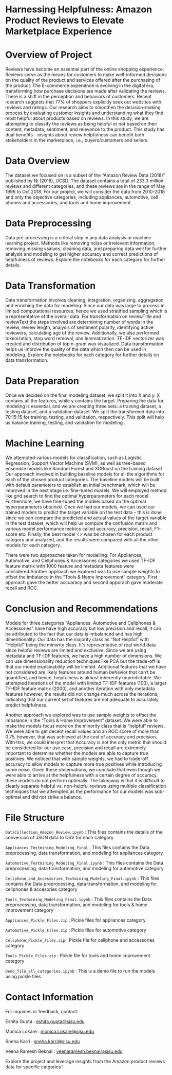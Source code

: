 # Harnessing Helpfulness: Amazon Product Reviews to Elevate Marketplace Experience

# Overview of Project

Reviews have become an essential part of the online shopping experience. Reviews serve as the means for customers to make well-informed decisions on the quality of the product and services offered after the purchasing of the product. The E-commerce experience is evolving in the digital era, transforming how purchase decisions are made after validating the reviews. There is a shift in the perception and behaviors of customers. Recent research suggests that 77% of shoppers explicitly seek out websites with reviews and ratings. Our research aims to smoothen the decision-making process by evaluating customer insights and understanding what they find most helpful about products based on reviews. In this study, we are attempting to classify the reviews as being helpful or not based on their content, metadata, sentiment, and relevance to the product. This study has dual benefits - insights about review helpfulness can benefit both stakeholders in the marketplace, i.e., buyers/customers and sellers.

# Data Overview

The dataset we focused on is a subset of the “Amazon Review Data (2018)” published by  Ni (2018), UCSD. The dataset contains a total of 233.3 million reviews and different categories, and these reviews are in the range of May 1996 to Oct 2018. For our project, we will consider the data from 2010-2018 and only the objective categories, including appliances, automotive, cell phones and accessories, and tools and home improvement.


# Data Preprocessing

Data pre-processing is a critical step in any data analysis or machine learning project. Methods like removing noise or irrelevant information, removing missing vsalues, cleaning data, and preparing data well for further analysis and modeling to get higher accuracy and correct predictions of helpfulness of reviews. Explore the notebooks for each category for further details.

# Data Transformation

Data transformation involves cleaning, integration, organizing, aggregation, and enriching the data for modeling. Since our data was large to process in limited computational resources, hence we used stratified sampling which is a representative of the overall data. For transformation on reviewTitle and reviewText the steps involved are determining number of words in the review, review length, analysis of sentiment polarity, identifying active reviewers, calculating age of the review. Additionally, we also performed tokenization, stop word removal, and lemmatization. TF-IDF vectorizer was created and distribution of top n-gram was visualized. Data transformation helps us improve the quality of the data which then can be used in modeling. Explore the notebooks for each category for further details on data transformation.

# Data Preparation 

Once we decided on the final modeling dataset, we split it into X and y. X contains all the features, while y contains the target. Preparing the data for modeling is essential, and we are creating three sets: a training dataset, a testing dataset, and a validation dataset. We split the transformed data into 70:15:15 for training, testing, and validation, respectively. This split will help us balance training, testing, and validation for modeling .

# Machine Learning

We attempted various models for classification, such as Logistic Regression, Support Vector Machine (SVM), as well as tree-based ensemble models like Random Forest and XGBoost on the training dataset
Our approach involved in building baseline models for all the algorithms for each of the chosen product categories. The baseline models will be built with default parameters to establish an initial benchmark, which will be improved in the next stage i.e. fine-tuned models. We will employed method like grid search to find the optimal hyperparameters for each model. Furthermore, we have fine-tuned the models based on the optimal hyperparameters obtained. Once we had our models, we can used our trained models to predict the target variable on the test data – this is done since we can compare the predicted and actual values of the target variable in the test dataset, which will help us compute the confusion matrix and various model performance metrics called accuracy, precision, recall, F1-score etc.
Finally, the best model <> was be chosen for each product category and analyzed, and the results were compared with all the other models for each category.

There were two approaches taken for modelling:
For Appliances, Automotive, and Cellphones & Accessories categories we used TF-IDF feature matrix with 1000 feature and metadata features were considered.Another approach we explored was to use sample weights to offset the imbalance in the “Tools & Home Improvement” category. First approach gave the better accuaracy and second apporach gave moderate recall and ROC. 

# Conclusion and Recommendations

Models for three categories “Appliances, Automotive and Cellphones & Accessories” have have high accuracy but low precision and recall, it can be attributed to the fact that our data is imbalanced and has high dimentionality. Our data has the majority class as “Not Helpful” with “Helpful” being the minority class. It's representative of real world data since helpful reviews are limited and exclusive. Since we are using metadata and TF-IDF features, we have a high number of dimensions. We can use dimensionality reduction techniques like PCA but the trade-off is that our model explainability will be limited. Additional features that we have not considered are likely features around human behavior that can’t be quantified, and hence, helpfulness is almost inherently unpredictable. We attempted iterations of the model with limited TF-IDF features (100), a larger TF-IDF feature matrix (2000), and another iteration with only metadata features however, the results did not change much across the iterations, indicating that our current set of features are not adequate to accurately predict helpfulness.

Another approach we explored was to use sample weights to offset the imbalance in the “Tools & Home Improvement” dataset. We were able to make the models focus more on the minority class that is “helpful” reviews. We were able to get decent recall values and an ROC score of more than 0.75, however, that was achieved at the cost of accuracy and precision. With this, we could interpret that Accuracy is not the only metric that should be considered for our use case, precision and recall are extremely important to determine whether the models are able to capture true positives. We noticed that with sample weights, we had to trade-off accuracy to allow models to capture more true positives while introducing some noise. Given these observations, we conclude that even though we were able to arrive at the helpfulness with a certain degree of accuracy, these models do not perform optimally. The takeaway is that it is difficult to clearly separate helpful vs. non-helpful reviews using multiple classification techniques that we attempted as the performance for our models was sub-optimal and did not strike a balance. 

# File Structure

`DataCollection_Amazon_Review.ipynb` : This files contains the details of the conversion of JSON data to CSV for each category

`Appliances_Textmining_Modeling_Final` : This files contains the Data preprocessing, data transformation, and modeling for appliances category

`Automotive_Textmining_Modeling_Final.ipynb` : This files contains the Data preprocessing, data transformation, and modeling for automotive category

`Cellphone_and_Accessories_Textmining_Modeling_Final.ipynb` : This files contains the Data preprocessing, data transformation, and modeling for cellphones & accesories category

`Tools_Textmining_Modeling_Final.ipynb` : This files contains the Data preprocessing, data transformation, and modeling for tools & home improvement category

`Appliances_Pickle_Files.zip` : Pickle files for appliances category

`Automotive_Pickle_Files.zip` : Pickle files for automotive category

`Cellphone_Pickle_Files.zip` : Pickle file for cellphone and accessories category

`Tools_Pickle_Files.zip` : Pickle file for tools and home improvement category

`Demo_file_all_categories.ipynb` : This is a demo file to run the models using pickle files


# Contact Information
For inquiries or feedback, contact:

Eshita Gupta : eshita.gupta@sjsu.edu

Monica Lokare : monica.Lokare@sjsu.edu

Sneha Karri : sneha.karri@sjsu.edu

Veena Ramesh Beknal : veenaramesh.beknal@sjsu.edu


Explore the project and leverage insights from the Amazon product reviews data for specific catgories !

